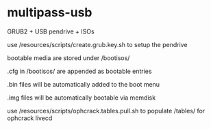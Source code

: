 multipass-usb
=============

GRUB2 + USB pendrive + ISOs

use /resources/scripts/create.grub.key.sh to setup the pendrive

bootable media are stored under /bootisos/

.cfg in /bootisos/ are appended as bootable entries

.bin files will be automatically added to the boot menu

.img files will be automatically bootable via memdisk

use /resources/scripts/ophcrack.tables.pull.sh to populate /tables/ for ophcrack livecd

